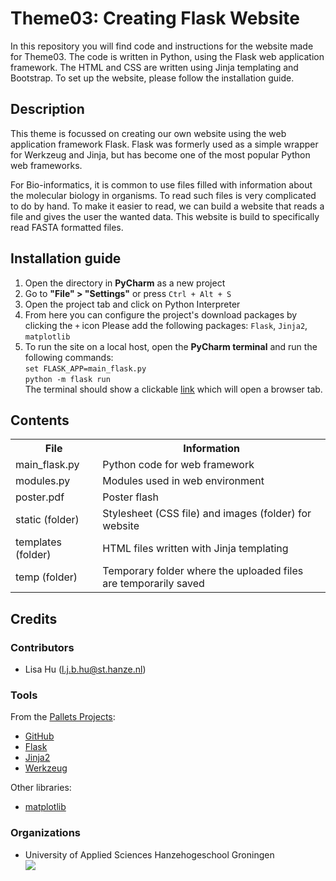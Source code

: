 # Theme03: Creating Flask Website

In this repository you will find code and instructions for the website made for Theme03.
The code is written in Python, using the Flask web application framework.
The HTML and CSS are written using Jinja templating and Bootstrap.
To set up the website, please follow the installation guide.

## Description
This theme is focussed on creating our own website using the web application framework Flask.
Flask was formerly used as a simple wrapper for Werkzeug and Jinja,
but has become one of the most popular Python web frameworks.

For Bio-informatics, it is common to use files filled with information about
the molecular biology in organisms. To read such files is very complicated to do by hand.
To make it easier to read, we can build a website that reads a file and
gives the user the wanted data. This website is build to specifically read FASTA formatted files.

## Installation guide
1. Open the directory in **PyCharm** as a new project
2. Go to **"File" > "Settings"** or press `Ctrl + Alt + S`
3. Open the project tab and click on Python Interpreter
4. From here you can configure the project's download packages by clicking the `+` icon
   Please add the following packages: `Flask`, `Jinja2`, `matplotlib`
5. To run the site on a local host, open the **PyCharm terminal** and run the following commands:<br>
   ```set FLASK_APP=main_flask.py```<br>
   ```python -m flask run```<br>
   The terminal should show a clickable [<u>link</u>]() which will open a browser tab.

## Contents
<table>
<tr><th>File</th><th>Information</th></tr>
<tr><td>main_flask.py</td><td>Python code for web framework</td></tr>
<tr><td>modules.py</td><td>Modules used in web environment</td></tr>
<tr><td>poster.pdf</td><td>Poster flash</td></tr>
<tr><td>static (folder)</td><td>Stylesheet (CSS file) and images (folder) for website</td></tr>
<tr><td>templates (folder)</td><td>HTML files written with Jinja templating</td></tr>
<tr><td>temp (folder)</td><td>Temporary folder where the uploaded files are temporarily saved</td></tr>
</table>

## Credits
### Contributors
- Lisa Hu ([l.j.b.hu@st.hanze.nl](<mailto:l.j.b.hu@st.hanze.nl>))

### Tools
  From the [Pallets Projects](https://palletsprojects.com/):
- [GitHub](https://github.com/pallets)
- [Flask](https://flask.palletsprojects.com/en/1.1.x/)
- [Jinja2](https://jinja.palletsprojects.com/en/2.11.x/)
- [Werkzeug](https://werkzeug.palletsprojects.com/en/1.0.x/)

Other libraries:
- [matplotlib](https://matplotlib.org/)

### Organizations
- University of Applied Sciences Hanzehogeschool Groningen <br>
  ![](https://www.hanze.nl/Style%20Library/hanze/img/logo-black-wordmark.svg)
